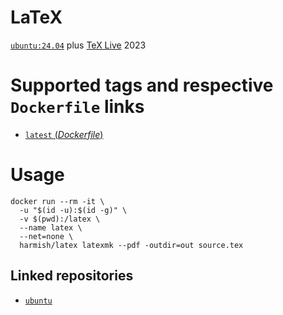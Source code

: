 # LaTeX

[`ubuntu:24.04`](https://hub.docker.com/_/ubuntu/) plus [TeX Live](https://www.tug.org/texlive/) 2023

#  Supported tags and respective `Dockerfile` links

- [`latest` (*Dockerfile*)](https://github.com/harmishhk/dockerfiles/blob/master/latex/Dockerfile)

# Usage

```console
docker run --rm -it \
  -u "$(id -u):$(id -g)" \
  -v $(pwd):/latex \
  --name latex \
  --net=none \
  harmish/latex latexmk --pdf -outdir=out source.tex
```

## Linked repositories

- [`ubuntu`](https://hub.docker.com/_/ubuntu/)
